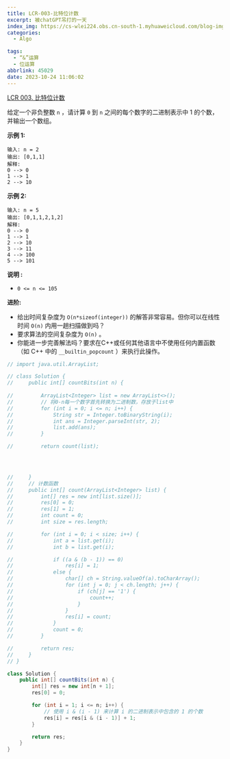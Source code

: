 ```yaml
---
title: LCR-003-比特位计数
excerpt: 被chatGPT吊打的一天
index_img: https://cs-wlei224.obs.cn-south-1.myhuaweicloud.com/blog-imgs/202309111618303.png
categories:
  - Algo

tags:
  - “&”运算
  - 位运算
abbrlink: 45029
date: 2023-10-24 11:06:02
---
```


[LCR 003. 比特位计数](https://leetcode.cn/problems/w3tCBm/)

给定一个非负整数 `n` ，请计算 `0` 到 `n` 之间的每个数字的二进制表示中 1 的个数，并输出一个数组。

 

**示例 1:**

```
输入: n = 2
输出: [0,1,1]
解释: 
0 --> 0
1 --> 1
2 --> 10
```

**示例 2:**

```
输入: n = 5
输出: [0,1,1,2,1,2]
解释:
0 --> 0
1 --> 1
2 --> 10
3 --> 11
4 --> 100
5 --> 101
```

 

**说明 :**

- `0 <= n <= 105`

 

**进阶:**

- 给出时间复杂度为 `O(n*sizeof(integer))` 的解答非常容易。但你可以在线性时间 `O(n)` 内用一趟扫描做到吗？
- 要求算法的空间复杂度为 `O(n)` 。
- 你能进一步完善解法吗？要求在C++或任何其他语言中不使用任何内置函数（如 C++ 中的 `__builtin_popcount` ）来执行此操作。



```Java
// import java.util.ArrayList;

// class Solution {
//     public int[] countBits(int n) {
        
//         ArrayList<Integer> list = new ArrayList<>();
//         // 将0-n每一个数字首先转换为二进制数，存放于list中
//         for (int i = 0; i <= n; i++) {
//             String str = Integer.toBinaryString(i);
//             int ans = Integer.parseInt(str, 2);
//             list.add(ans);
//         }

//         return count(list);
        



//     }
//     // 计数函数
//     public int[] count(ArrayList<Integer> list) {
//         int[] res = new int[list.size()];
//         res[0] = 0;
//         res[1] = 1;
//         int count = 0;
//         int size = res.length;

//         for (int i = 0; i < size; i++) {
//             int a = list.get(i);
//             int b = list.get(i);

//             if ((a & (b - 1)) == 0)
//                 res[i] = 1;
//             else {
//                 char[] ch = String.valueOf(a).toCharArray();
//                 for (int j = 0; j < ch.length; j++) {
//                     if (ch[j] == '1') {
//                         count++;
//                     }
//                 }
//                 res[i] = count;
//             }
//             count = 0;
//         }

//         return res;
//     }
// }

class Solution {
    public int[] countBits(int n) {
        int[] res = new int[n + 1];
        res[0] = 0;

        for (int i = 1; i <= n; i++) {
            // 使用 i & (i - 1) 来计算 i 的二进制表示中包含的 1 的个数
            res[i] = res[i & (i - 1)] + 1;
        }

        return res;
    }
}
```

